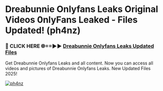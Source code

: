 # Dreabunnie Onlyfans Leaks Original Videos 0nlyFans Leaked - Files Updated! (ph4nz)

<h3>🔴 CLICK HERE 🌐==►► <a href="https://tinyurl.com/x26r9saj" rel="nofollow">Dreabunnie Onlyfans Leaks Updated Files</a></h3>

Get Dreabunnie Onlyfans Leaks and all content. Now you can access all videos and pictures of Dreabunnie Onlyfans Leaks. New Updated Files 2025!

[![ph4nz](https://i.imgur.com/LkgZPqh.gif)](https://tinyurl.com/x26r9saj)
